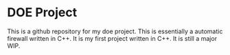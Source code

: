# DOE Project

This is a github repository for my doe project. This is essentially a automatic firewall written in C++. It is my first project written in C++. It is still a major WIP.